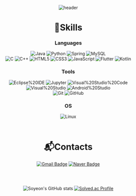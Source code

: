 <div align="center">

![header](https://capsule-render.vercel.app/api?type=waving&color=auto&height=300&section=header&text=LEE%20SO%20YEON%20🥰&&customColorList=13)

# 💪Skills
### Languages
![Java](https://img.shields.io/badge/Java-007396.svg?&style=for-the-badge&logo=Java&logoColor=white)
![Python](https://img.shields.io/badge/Python-3776AB.svg?&style=for-the-badge&logo=Python&logoColor=white)
![Spring](https://img.shields.io/badge/Spring-6DB33F.svg?&style=for-the-badge&logo=Spring&logoColor=white)
![MySQL](https://img.shields.io/badge/MySQL-4479A1.svg?&style=for-the-badge&logo=MySQL&logoColor=white) <br/>
![C](https://img.shields.io/badge/C-A8B9CC.svg?&style=for-the-badge&logo=C&logoColor=white)
![C++](https://img.shields.io/badge/C++-00599C.svg?&style=for-the-badge&logo=C%2B%2B&logoColor=white)
![HTML5](https://img.shields.io/badge/HTML5-E34F26.svg?&style=for-the-badge&logo=HTML5&logoColor=white)
![CSS3](https://img.shields.io/badge/CSS3-1572B6.svg?&style=for-the-badge&logo=CSS3&logoColor=white)
![JavaScript](https://img.shields.io/badge/JavaScript-F7DF1E.svg?&style=for-the-badge&logo=JavaScript&logoColor=white)
![Flutter](https://img.shields.io/badge/Flutter-02569B.svg?&style=for-the-badge&logo=Flutter&logoColor=white)
![Kotlin](https://img.shields.io/badge/Kotlin-7F52FF.svg?&style=for-the-badge&logo=Kotlin&logoColor=white)
### Tools
![Eclipse%20IDE](https://img.shields.io/badge/Eclipse%20IDE-2C2255.svg?&style=for-the-badge&logo=Eclipse%20IDE&logoColor=white)
![Jupyter](https://img.shields.io/badge/Jupyter-F37626.svg?&style=for-the-badge&logo=Jupyter&logoColor=white)
![Visual%20Studio%20Code](https://img.shields.io/badge/Visual%20Studio%20Code-007ACC.svg?&style=for-the-badge&logo=Visual%20Studio%20Code&logoColor=white)
![Visual%20Studio](https://img.shields.io/badge/Visual%20Studio-5C2D91.svg?&style=for-the-badge&logo=Visual%20Studio&logoColor=white)
![Android%20Studio](https://img.shields.io/badge/Android%20Studio-3DDC84.svg?&style=for-the-badge&logo=Android%20Studio&logoColor=white)
<br/>
![Git](https://img.shields.io/badge/Git-F05032.svg?&style=for-the-badge&logo=Git&logoColor=white)
![GitHub](https://img.shields.io/badge/GitHub-181717.svg?&style=for-the-badge&logo=GitHub&logoColor=white)
### OS
![Linux](https://img.shields.io/badge/Linux-FCC624.svg?&style=for-the-badge&logo=Linux&logoColor=black)

<br/>

# 📬Contacts
[![Gmail Badge](https://img.shields.io/badge/Gmail-EA4335.svg?&style=for-the-badge&logo=Gmail&logoColor=white&link=mailto:dingdingcrong@skuniv.ac.kr)](mailto:dingdingcrong@skuniv.ac.kr)
[![Naver Badge](https://img.shields.io/badge/Naver-03C75A.svg?&style=for-the-badge&logo=Naver&logoColor=white&link=mailto:dingdingcrong@naver.com)](mailto:dingdingcrong@naver.com)

<br/><br/>

![Soyeon's GitHub stats](https://github-readme-stats.vercel.app/api?username=soyeonii&show_icons=true&theme=radical)
[![Solved.ac Profile](http://mazassumnida.wtf/api/v2/generate_badge?boj=pure02so)](https://solved.ac/pure02so/)

</div>
